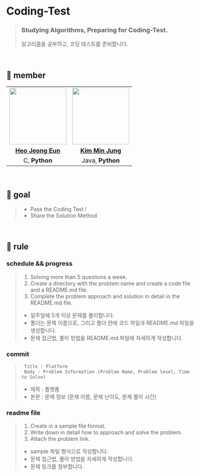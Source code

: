 # Coding-Test

> ### Studying Algorithms, Preparing for Coding-Test.
> 알고리즘을 공부하고, 코딩 테스트를 준비합니다. 

<br>

## 👋 member 
<table>
  <tr>
    <td align="center"><a href="https://github.com/Heo-Jeong-Eun"><img src="https://avatars.githubusercontent.com/Heo-Jeong-Eun" width="150px;" alt="">
    <td align="center"><a href="https://github.com/pushedrumex"><img src="https://avatars.githubusercontent.com/pushedrumex" width="150px;" alt="">
    </td>
  </tr>
  <tr>
    <td align="center"><a href="https://github.com/Heo-Jeong-Eun"><b>Heo Jeong Eun</b></td>
    <td align="center"><a href="https://github.com/pushedrumex"><b>Kim Min Jung</b></td>
  </tr>
  <tr>
    <td align="center">C, <strong>Python</strong></td>
    <td align="center">Java, <strong>Python</strong></td>
  </tr>
   
</table>

<br>

## 🚀 goal
>  - Pass the Coding Test ! 
>  - Share the Solution Method

<br>

## 🫡 rule

### schedule && progress
>  1. Solving more than 5 questions a week. 
>  2. Create a directory with the problem name and create a code file and a README.md file. 
>  3. Complete the problem approach and solution in detail in the README.md file. 
>  
>  - 일주일에 5개 이상 문제를 풀이합니다. <br>
>  - 폴더는 문제 이름으로, 그리고 폴더 안에 코드 파일과 README.md 파일을 생성합니다. <br>
>  - 문제 접근법, 풀이 방법을 README.md 파일에 자세하게 작성합니다. 
  
### commit 
> ```shell
>  Title : Platform 
>  Body : Problem Information (Problem Name, Problem level, Time to Solve)
>  ```
>  
>  - 제목 : 플랫폼 <br>
>  - 본문 : 문제 정보 (문제 이름, 문제 난이도, 문제 풀이 시간)

### readme file 
>  1. Create in a sample file format.
>  2. Write down in detail how to approach and solve the problem.
>  3. Attach the problem link.
>
>  - sample 파일 형식으로 작성합니다. <br>
>  - 문제 접근법, 풀이 방법을 자세하게 작성합니다.
>  - 문제 링크를 첨부합니다. 
